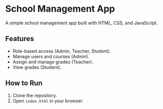 # School Management App

A simple school management app built with HTML, CSS, and JavaScript.

## Features
- Role-based access (Admin, Teacher, Student).
- Manage users and courses (Admin).
- Assign and manage grades (Teacher).
- View grades (Student).

## How to Run
1. Clone the repository.
2. Open `index.html` in your browser.